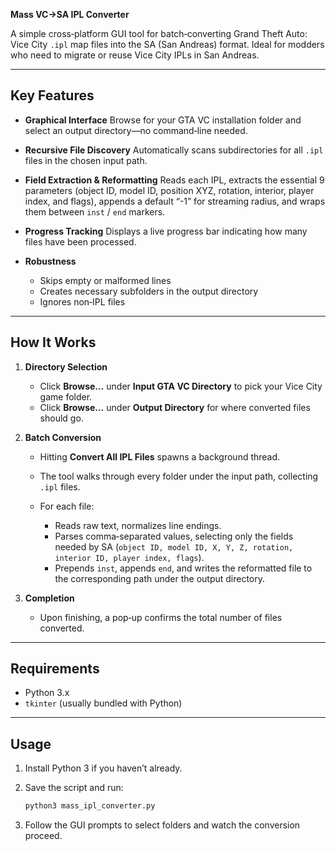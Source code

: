 **Mass VC→SA IPL Converter**

A simple cross‑platform GUI tool for batch‑converting Grand Theft Auto: Vice City `.ipl` map files into the SA (San Andreas) format. Ideal for modders who need to migrate or reuse Vice City IPLs in San Andreas.

---

## Key Features

* **Graphical Interface**
  Browse for your GTA VC installation folder and select an output directory—no command‑line needed.

* **Recursive File Discovery**
  Automatically scans subdirectories for all `.ipl` files in the chosen input path.

* **Field Extraction & Reformatting**
  Reads each IPL, extracts the essential 9 parameters (object ID, model ID, position XYZ, rotation, interior, player index, and flags), appends a default “-1” for streaming radius, and wraps them between `inst` / `end` markers.

* **Progress Tracking**
  Displays a live progress bar indicating how many files have been processed.

* **Robustness**

  * Skips empty or malformed lines
  * Creates necessary subfolders in the output directory
  * Ignores non‑IPL files

---

## How It Works

1. **Directory Selection**

   * Click **Browse…** under **Input GTA VC Directory** to pick your Vice City game folder.
   * Click **Browse…** under **Output Directory** for where converted files should go.

2. **Batch Conversion**

   * Hitting **Convert All IPL Files** spawns a background thread.
   * The tool walks through every folder under the input path, collecting `.ipl` files.
   * For each file:

     * Reads raw text, normalizes line endings.
     * Parses comma‑separated values, selecting only the fields needed by SA (`object ID, model ID, X, Y, Z, rotation, interior ID, player index, flags`).
     * Prepends `inst`, appends `end`, and writes the reformatted file to the corresponding path under the output directory.

3. **Completion**

   * Upon finishing, a pop‑up confirms the total number of files converted.

---

## Requirements

* Python 3.x
* `tkinter` (usually bundled with Python)

---

## Usage

1. Install Python 3 if you haven’t already.
2. Save the script and run:

   ```bash
   python3 mass_ipl_converter.py
   ```
3. Follow the GUI prompts to select folders and watch the conversion proceed.
